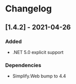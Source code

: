 # Changelog

## [1.4.2] - 2021-04-26

### Added

- .NET 5.0 explicit support

### Dependencies

- Simplify.Web bump to 4.4
